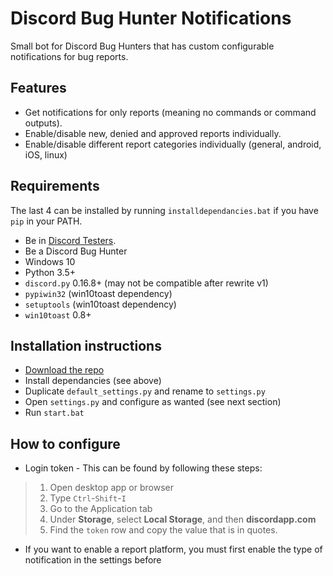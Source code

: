 # Discord Bug Hunter Notifications
Small bot for Discord Bug Hunters that has custom configurable notifications for bug reports.

## Features
* Get notifications for only reports (meaning no commands or command outputs).
* Enable/disable new, denied and approved reports individually.
* Enable/disable different report categories individually (general, android, iOS, linux)

## Requirements
The last 4 can be installed by running `installdependancies.bat` if you have `pip` in your PATH.
* Be in [Discord Testers](https://discord.gg/discord-testers).
* Be a Discord Bug Hunter
* Windows 10
* Python 3.5+
* `discord.py` 0.16.8+ (may not be compatible after rewrite v1)
* `pypiwin32` (win10toast dependency)
* `setuptools` (win10toast dependency)
* `win10toast` 0.8+

## Installation instructions
* [Download the repo](https://github.com/PointyDev/discord-bughunternotifs/archive/master.zip)
* Install dependancies (see above)
* Duplicate `default_settings.py` and rename to `settings.py`
* Open `settings.py` and configure as wanted (see next section)
* Run `start.bat`

## How to configure
* Login token -  This can be found by following these steps:
> 1. Open desktop app or browser
> 2. Type `Ctrl`-`Shift`-`I`
> 3. Go to the Application tab
> 4. Under **Storage**, select **Local Storage**, and then **discordapp.com**
> 5. Find the `token` row and copy the value that is in quotes.
* If you want to enable a report platform, you must first enable the type of notification in the settings before
